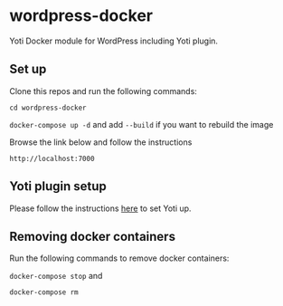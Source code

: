 # wordpress-docker
Yoti Docker module for WordPress including Yoti plugin.

## Set up
Clone this repos and run the following commands:

`cd wordpress-docker`

`docker-compose up -d` and add `--build` if you want to rebuild the image

Browse the link below and follow the instructions

`http://localhost:7000`

## Yoti plugin setup
Please follow the instructions [here](https://github.com/getyoti/yoti-wordpress) to set Yoti up.

## Removing docker containers
Run the following commands to remove docker containers:

`docker-compose stop` and

`docker-compose rm`

